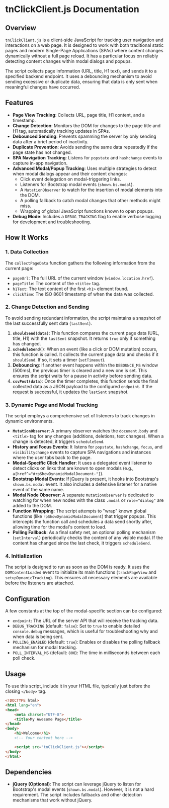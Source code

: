# tnClickClient.js Documentation

## Overview

`tnClickClient.js` is a client-side JavaScript for tracking user navigation and interactions on a web page. It is designed to work with both traditional static pages and modern Single-Page Applications (SPAs) where content changes dynamically without a full page reload. It has a particular focus on reliably detecting content changes within modal dialogs and popups.

The script collects page information (URL, title, H1 text), and sends it to a specified backend endpoint. It uses a debouncing mechanism to avoid sending excessive or duplicate data, ensuring that data is only sent when meaningful changes have occurred.

## Features

- **Page View Tracking**: Collects URL, page title, H1 content, and a timestamp.
- **Change Detection**: Monitors the DOM for changes to the page title and H1 tag, automatically tracking updates in SPAs.
- **Debounced Sending**: Prevents spamming the server by only sending data after a brief period of inactivity.
- **Duplicate Prevention**: Avoids sending the same data repeatedly if the page state has not changed.
- **SPA Navigation Tracking**: Listens for `popstate` and `hashchange` events to capture in-app navigation.
- **Advanced Modal/Popup Tracking**: Uses multiple strategies to detect when modal dialogs appear and their content changes:
    - Click event delegation on modal-triggering links.
    - Listeners for Bootstrap modal events (`shown.bs.modal`).
    - A `MutationObserver` to watch for the insertion of modal elements into the DOM.
    - A polling fallback to catch modal changes that other methods might miss.
    - Wrapping of global JavaScript functions known to open popups.
- **Debug Mode**: Includes a `DEBUG_TRACKING` flag to enable verbose logging for development and troubleshooting.

## How It Works

### 1. Data Collection

The `collectPageData` function gathers the following information from the current page:
- `pageUrl`: The full URL of the current window (`window.location.href`).
- `pageTitle`: The content of the `<title>` tag.
- `h1Text`: The text content of the first `<h1>` element found.
- `clickTime`: The ISO 8601 timestamp of when the data was collected.

### 2. Change Detection and Sending

To avoid sending redundant information, the script maintains a snapshot of the last successfully sent data (`lastSent`).

1.  **`shouldSend(data)`**: This function compares the current page data (URL, title, H1) with the `lastSent` snapshot. It returns `true` only if something has changed.
2.  **`scheduleSend()`**: When an event (like a click or DOM mutation) occurs, this function is called. It collects the current page data and checks if it `shouldSend`. If so, it sets a timer (`setTimeout`).
3.  **Debouncing**: If another event happens within the `DEBOUNCE_MS` window (500ms), the previous timer is cleared and a new one is set. This ensures the script waits for a pause in activity before sending data.
4.  **`csvPost(data)`**: Once the timer completes, this function sends the final collected data as a JSON payload to the configured `endpoint`. If the request is successful, it updates the `lastSent` snapshot.

### 3. Dynamic Page and Modal Tracking

The script employs a comprehensive set of listeners to track changes in dynamic environments.

- **`MutationObserver`**: A primary observer watches the `document.body` and `<title>` tag for any changes (additions, deletions, text changes). When a change is detected, it triggers `scheduleSend`.
- **History and Focus Events**: It listens for `popstate`, `hashchange`, `focus`, and `visibilitychange` events to capture SPA navigations and instances where the user tabs back to the page.
- **Modal-Specific Click Handler**: It uses a delegated event listener to detect clicks on links that are known to open modals (e.g., `a[href^="#rpShowDynamicModalDocument-"]`).
- **Bootstrap Modal Events**: If jQuery is present, it hooks into Bootstrap's `shown.bs.modal` event. It also includes a defensive listener for a native event of the same name.
- **Modal Node Observer**: A separate `MutationObserver` is dedicated to watching for when new nodes with the class `.modal` or `role="dialog"` are added to the DOM.
- **Function Wrapping**: The script attempts to "wrap" known global functions (like `rpShowDynamicModalDocument`) that trigger popups. This intercepts the function call and schedules a data send shortly after, allowing time for the modal's content to load.
- **Polling Fallback**: As a final safety net, an optional polling mechanism (`setInterval`) periodically checks the content of any visible modal. If the content has changed since the last check, it triggers `scheduleSend`.

### 4. Initialization

The script is designed to run as soon as the DOM is ready. It uses the `DOMContentLoaded` event to initialize its main functions (`trackPageView` and `setupDynamicTracking`). This ensures all necessary elements are available before the listeners are attached.

## Configuration

A few constants at the top of the modal-specific section can be configured:

- `endpoint`: The URL of the server API that will receive the tracking data.
- `DEBUG_TRACKING` (default: `false`): Set to `true` to enable detailed `console.debug` messages, which is useful for troubleshooting why and when data is being sent.
- `POLLING_ENABLED` (default: `true`): Enables or disables the polling fallback mechanism for modal tracking.
- `POLL_INTERVAL_MS` (default: `800`): The time in milliseconds between each poll check.

## Usage

To use this script, include it in your HTML file, typically just before the closing `</body>` tag.

```html
<!DOCTYPE html>
<html lang="en">
<head>
    <meta charset="UTF-8">
    <title>My Awesome Page</title>
</head>
<body>
    <h1>Welcome</h1>
    <!-- Your content here -->

    <script src="tnClickClient.js"></script>
</body>
</html>
```

## Dependencies

- **jQuery (Optional)**: The script can leverage jQuery to listen for Bootstrap's modal events (`shown.bs.modal`). However, it is not a hard requirement. The script includes fallbacks and other detection mechanisms that work without jQuery.
